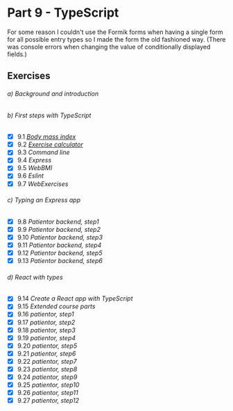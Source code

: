 # Part 9 - TypeScript

For some reason I couldn't use the Formik forms when having a single form
for all possible entry types so I made the form the old fashioned way.
(There was console errors when changing the value of conditionally displayed
fields.)  


## Exercises

###### a) Background and introduction

###### b) First steps with TypeScript
- [x] 9.1 _[Body mass index](first-steps/bmiCalculator.ts)_  
- [x] 9.2 _[Exercise calculator](first-steps/exerciseCalculator.ts)_  
- [x] 9.3 _Command line_  
- [x] 9.4 _Express_  
- [x] 9.5 _WebBMI_  
- [x] 9.6 _Eslint_  
- [x] 9.7 _WebExercises_  

###### c) Typing an Express app
- [x] 9.8 _Patientor backend, step1_  
- [x] 9.9 _Patientor backend, step2_  
- [x] 9.10 _Patientor backend, step3_  
- [x] 9.11 _Patientor backend, step4_  
- [x] 9.12  _Patientor backend, step5_  
- [x] 9.13  _Patientor backend, step6_  

###### d) React with types
- [x] 9.14 _Create a React app with TypeScript_  
- [x] 9.15 _Extended course parts_
- [x] 9.16 _patientor, step1_  
- [x] 9.17 _patientor, step2_  
- [x] 9.18 _patientor, step3_  
- [x] 9.19 _patientor, step4_  
- [x] 9.20 _patientor, step5_  
- [x] 9.21 _patientor, step6_  
- [x] 9.22 _patientor, step7_  
- [x] 9.23 _patientor, step8_  
- [x] 9.24 _patientor, step9_  
- [x] 9.25 _patientor, step10_  
- [x] 9.26 _patientor, step11_  
- [x] 9.27 _patientor, step12_  
